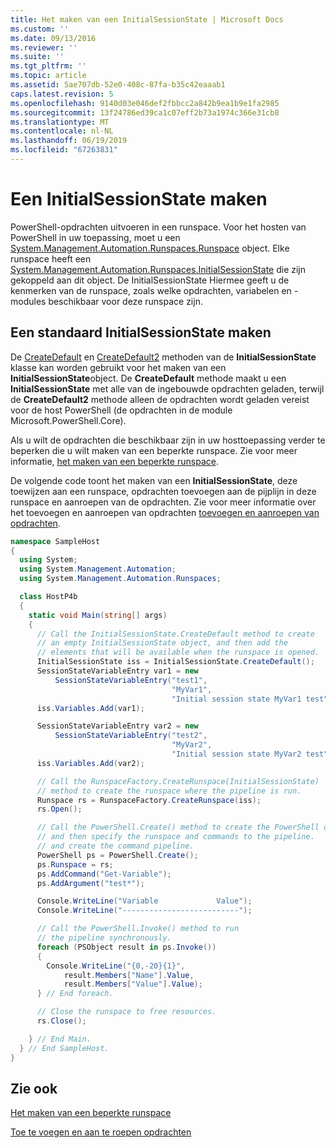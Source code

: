 ```yaml
---
title: Het maken van een InitialSessionState | Microsoft Docs
ms.custom: ''
ms.date: 09/13/2016
ms.reviewer: ''
ms.suite: ''
ms.tgt_pltfrm: ''
ms.topic: article
ms.assetid: 5ae707db-52e0-408c-87fa-b35c42eaaab1
caps.latest.revision: 5
ms.openlocfilehash: 9140d03e046def2fbbcc2a842b9ea1b9e1fa2985
ms.sourcegitcommit: 13f24786ed39ca1c07eff2b73a1974c366e31cb8
ms.translationtype: MT
ms.contentlocale: nl-NL
ms.lasthandoff: 06/19/2019
ms.locfileid: "67263831"
---
```

# <a name="creating-an-initialsessionstate"></a>Een InitialSessionState maken

PowerShell-opdrachten uitvoeren in een runspace.
Voor het hosten van PowerShell in uw toepassing, moet u een [System.Management.Automation.Runspaces.Runspace](/dotnet/api/System.Management.Automation.Runspaces.Runspace) object.
Elke runspace heeft een [System.Management.Automation.Runspaces.InitialSessionState](/dotnet/api/System.Management.Automation.Runspaces.InitialSessionState) die zijn gekoppeld aan dit object.
De InitialSessionState Hiermee geeft u de kenmerken van de runspace, zoals welke opdrachten, variabelen en -modules beschikbaar voor deze runspace zijn.

## <a name="create-a-default-initialsessionstate"></a>Een standaard InitialSessionState maken

De [CreateDefault](/dotnet/api/System.Management.Automation.Runspaces.InitialSessionState.CreateDefault) en [CreateDefault2](/dotnet/api/System.Management.Automation.Runspaces.InitialSessionState.CreateDefault2) methoden van de **InitialSessionState** klasse kan worden gebruikt voor het maken van een **InitialSessionState**object.
De **CreateDefault** methode maakt u een **InitialSessionState** met alle van de ingebouwde opdrachten geladen, terwijl de **CreateDefault2** methode alleen de opdrachten wordt geladen vereist voor de host PowerShell (de opdrachten in de module Microsoft.PowerShell.Core).

Als u wilt de opdrachten die beschikbaar zijn in uw hosttoepassing verder te beperken die u wilt maken van een beperkte runspace.
Zie voor meer informatie, [het maken van een beperkte runspace](creating-a-constrained-runspace.md).

De volgende code toont het maken van een **InitialSessionState**, deze toewijzen aan een runspace, opdrachten toevoegen aan de pijplijn in deze runspace en aanroepen van de opdrachten.
Zie voor meer informatie over het toevoegen en aanroepen van opdrachten [toevoegen en aanroepen van opdrachten](adding-and-invoking-commands.md).

```csharp
namespace SampleHost
{
  using System;
  using System.Management.Automation;
  using System.Management.Automation.Runspaces;

  class HostP4b
  {
    static void Main(string[] args)
    {
      // Call the InitialSessionState.CreateDefault method to create
      // an empty InitialSessionState object, and then add the
      // elements that will be available when the runspace is opened.
      InitialSessionState iss = InitialSessionState.CreateDefault();
      SessionStateVariableEntry var1 = new
          SessionStateVariableEntry("test1",
                                    "MyVar1",
                                    "Initial session state MyVar1 test");
      iss.Variables.Add(var1);

      SessionStateVariableEntry var2 = new
          SessionStateVariableEntry("test2",
                                    "MyVar2",
                                    "Initial session state MyVar2 test");
      iss.Variables.Add(var2);

      // Call the RunspaceFactory.CreateRunspace(InitialSessionState)
      // method to create the runspace where the pipeline is run.
      Runspace rs = RunspaceFactory.CreateRunspace(iss);
      rs.Open();

      // Call the PowerShell.Create() method to create the PowerShell object,
      // and then specify the runspace and commands to the pipeline.
      // and create the command pipeline.
      PowerShell ps = PowerShell.Create();
      ps.Runspace = rs;
      ps.AddCommand("Get-Variable");
      ps.AddArgument("test*");

      Console.WriteLine("Variable             Value");
      Console.WriteLine("--------------------------");

      // Call the PowerShell.Invoke() method to run
      // the pipeline synchronously.
      foreach (PSObject result in ps.Invoke())
      {
        Console.WriteLine("{0,-20}{1}",
            result.Members["Name"].Value,
            result.Members["Value"].Value);
      } // End foreach.

      // Close the runspace to free resources.
      rs.Close();

    } // End Main.
  } // End SampleHost.
}
```

## <a name="see-also"></a>Zie ook

[Het maken van een beperkte runspace](creating-a-constrained-runspace.md)

[Toe te voegen en aan te roepen opdrachten](adding-and-invoking-commands.md)
